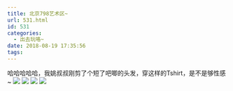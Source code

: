 ```yaml
---
title: 北京798艺术区~
url: 531.html
id: 531
categories:
  - 出去玩咯~
date: 2018-08-19 17:35:56
tags:
---
```


哈哈哈哈哈，我姚叔叔刚剪了个短了吧唧的头发，穿这样的Tshirt，是不是够性感~ [![](http://www.binkatherine.com/images/2018/08/IMG_3501-300x225.jpg)](http://www.binkatherine.com/images/2018/08/IMG_3501.jpg) [![](http://www.binkatherine.com/images/2018/08/IMG_3498-e1535362620403-225x300.jpg)](http://www.binkatherine.com/images/2018/08/IMG_3498.jpg) [![](http://www.binkatherine.com/images/2018/08/IMG_3494-300x225.jpg)](http://www.binkatherine.com/images/2018/08/IMG_3494.jpg) [![](http://www.binkatherine.com/images/2018/08/IMG_3523-225x300.jpg)](http://www.binkatherine.com/images/2018/08/IMG_3523.jpg)